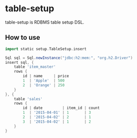 # table-setup
table-setup is RDBMS table setup DSL.

## How to use

```groovy
import static setup.TableSetup.insert

Sql sql = Sql.newInstance("jdbc:h2:mem:", "org.h2.Driver")
insert sql, {
    table 'item_master'
    rows {
        id | name     | price
        1  | 'Apple'  | 500
        2  | 'Orange' | 250
    }
}, {
    table 'sales'
    rows {
        id | date         | item_id | count
        1  | '2015-04-01' | 1       | 3
        2  | '2015-04-02' | 2       | 1
        3  | '2015-04-02' | 1       | 2
    }
}

```
